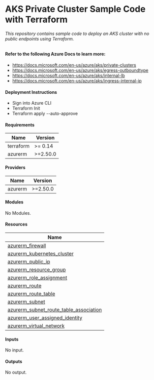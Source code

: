 # AKS Private Cluster Sample Code with Terraform
###### This repository contains sample code to deploy an AKS cluster with no public endpoints using Terraform. 

#### Refer to the following Azure Docs to learn more:

- https://docs.microsoft.com/en-us/azure/aks/private-clusters
- https://docs.microsoft.com/en-us/azure/aks/egress-outboundtype
- https://docs.microsoft.com/en-us/azure/aks/internal-lb
- https://docs.microsoft.com/en-us/azure/aks/ingress-internal-ip

#### Deployment Instructions
- Sign into Azure CLI
- Terraform Init
- Terraform apply --auto-approve

#### Requirements

| Name | Version |
|------|---------|
| terraform | >= 0.14 |
| azurerm | >=2.50.0 |

#### Providers

| Name | Version |
|------|---------|
| azurerm | >=2.50.0 |

#### Modules

No Modules.

#### Resources

| Name |
|------|
| [azurerm_firewall](https://registry.terraform.io/providers/hashicorp/azurerm/latest/docs/resources/firewall) |
| [azurerm_kubernetes_cluster](https://registry.terraform.io/providers/hashicorp/azurerm/latest/docs/resources/kubernetes_cluster) |
| [azurerm_public_ip](https://registry.terraform.io/providers/hashicorp/azurerm/latest/docs/resources/public_ip) |
| [azurerm_resource_group](https://registry.terraform.io/providers/hashicorp/azurerm/latest/docs/resources/resource_group) |
| [azurerm_role_assignment](https://registry.terraform.io/providers/hashicorp/azurerm/latest/docs/resources/role_assignment) |
| [azurerm_route](https://registry.terraform.io/providers/hashicorp/azurerm/latest/docs/resources/route) |
| [azurerm_route_table](https://registry.terraform.io/providers/hashicorp/azurerm/latest/docs/resources/route_table) |
| [azurerm_subnet](https://registry.terraform.io/providers/hashicorp/azurerm/latest/docs/resources/subnet) |
| [azurerm_subnet_route_table_association](https://registry.terraform.io/providers/hashicorp/azurerm/latest/docs/resources/subnet_route_table_association) |
| [azurerm_user_assigned_identity](https://registry.terraform.io/providers/hashicorp/azurerm/latest/docs/resources/user_assigned_identity) |
| [azurerm_virtual_network](https://registry.terraform.io/providers/hashicorp/azurerm/latest/docs/resources/virtual_network) |

#### Inputs

No input.

#### Outputs

No output.